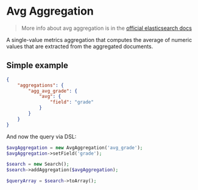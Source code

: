 # Avg Aggregation

> More info about avg aggregation is in the [official elasticsearch docs][1]

A single-value metrics aggregation that computes the average of numeric values that are extracted from the aggregated documents.


## Simple example

```JSON
{
    "aggregations": {
        "agg_avg_grade": {
            "avg": {
                "field": "grade"
            }
        }
    }
}
```

And now the query via DSL:

```php
$avgAggregation = new AvgAggregation('avg_grade');
$avgAggregation->setField('grade');

$search = new Search();
$search->addAggregation($avgAggregation);

$queryArray = $search->toArray();
```

[1]: https://www.elastic.co/guide/en/elasticsearch/reference/current/search-aggregations-metrics-avg-aggregation.html